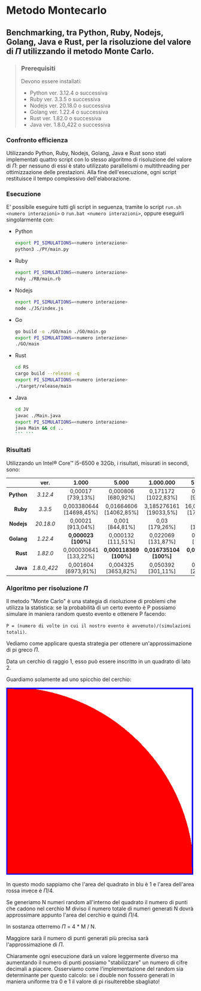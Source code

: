 # Metodo Montecarlo

## Benchmarking, tra Python, Ruby, Nodejs, Golang, Java e Rust, per la risoluzione del valore di $\Pi$ utilizzando il metodo Monte Carlo.

> ### Prerequisiti
>
> Devono essere installati:
>
> - Python ver. 3.12.4 o successiva
> - Ruby ver. 3.3.5 o successiva
> - Nodejs ver. 20.18.0 o successiva
> - Golang ver. 1.22.4 o successiva
> - Rust ver. 1.82.0 o successiva
> - Java ver. 1.8.0_422 o successiva

### Confronto efficienza

Utilizzando Python, Ruby, Nodejs, Golang, Java e Rust sono stati implementati quattro script con lo stesso algoritmo di risoluzione del valore di $\Pi$: per nessuno di essi è stato utilizzato parallelismi o multithreading per ottimizzazione delle prestazioni.
Alla fine dell'esecuzione, ogni script restituisce il tempo complessivo dell'elaborazione.

### Esecuzione

E' possibile eseguire tutti gli script in seguenza, tramite lo script `run.sh <numero interazioni>` o `run.bat <numero interazioni>`, oppure eseguirli singolarmente con:

- Python

  ```sh
  export PI_SIMULATIONS=<numero interazione>
  python3 ./PY/main.py
  ```

- Ruby

  ```sh
  export PI_SIMULATIONS=<numero interazione>
  ruby ./RB/main.rb
  ```

- Nodejs

  ```sh
  export PI_SIMULATIONS=<numero interazione>
  node ./JS/index.js
  ```

- Go

  ```sh
  go build -o ./GO/main ./GO/main.go
  export PI_SIMULATIONS=<numero interazione>
  ./GO/main
  ```

- Rust

  ```sh
  cd RS
  cargo build --release -q
  export PI_SIMULATIONS=<numero interazione>
  ./target/release/main
  ```

- Java

  ```sh
  cd JV
  javac ./Main.java
  export PI_SIMULATIONS=<numero interazione>
  java Main && cd ..
  ``` ```
  ```

### Risultati

Utilizzando un Intel® Core™ i5-6500 e 32Gb, i risultati, misurati in secondi, sono:

|            | ver.        | 1.000                   | 5.000                  | 1.000.000              | 5.000.000                |
| ----------:|:-----------:|:-----------------------:|:----------------------:|:----------------------:|:------------------------:|
| **Python** | *3.12.4*    | 0,00017 [739,13%]       | 0,000806 [680,92%]     | 0,171172 [1022,83%]    | 0,871845 [936,66%]       |
| **Ruby**   | *3.3.5*     | 0,003380644 [14698,45%] | 0,01664606 [14062,85%] | 3,185276161 [19033,5%] | 16,004425921 [17194,31%] |
| **Nodejs** | *20.18.0*   | 0,00021 [913,04%]       | 0,001 [844,81%]        | 0,03 [179,26%]         | 0,135 [145,03%]          |
| **Golang** | *1.22.4*    | **0,000023 [100%]**     | 0,000132 [111,51%]     | 0,022069 [131,87%]     | 0,119983 [128,9%]        |
| **Rust**   | *1.82.0*    | 0,000030641 [133,22%]   | **0,000118369 [100%]** | **0,016735104 [100%]** | **0,093079769 [100%]**   |
| **Java**   | *1.8.0_422* | 0,001604 [6973,91%]     | 0,004325 [3653,82%]    | 0,050392 [301,11%]     | 0,224448 [241,13%]       |

### Algoritmo per risoluzione $\Pi$

Il metodo "Monte Carlo" è una stategia di risoluzione di problemi che utilizza la statistica: se la probabilità di un certo evento è P possiamo simulare in maniera random questo evento e ottenere P facendo:

`P = (numero di volte in cui il nostro evento è avvenuto)/(simulazioni totali)`.

Vediamo come applicare questa strategia per ottenere un'approssimazione di pi greco $\Pi$.

Data un cerchio di raggio 1, esso può essere inscritto in un quadrato di lato 2.

Guardiamo solamente ad uno spicchio del cerchio:

![PI_greco](./pi.png)

In questo modo sappiamo che l'area del quadrato in blu è 1 e l'area dell'area rossa invece è $\Pi$/4.

Se generiamo N numeri random all'interno del quadrato il numero di punti che cadono nel cerchio M diviso il numero totale di numeri generati N dovrà approssimare appunto l'area del cerchio e quindi $\Pi$/4.

In sostanza otterremo $\Pi$ = 4 \* M / N.

Maggiore sarà il numero di punti generati più precisa sarà l'approssimazione di $\Pi$.

Chiaramente ogni esecuzione darà un valore leggermente diverso ma aumentando il numero di punti possiamo "stabilizzare" un numero di cifre decimali a piacere. Osserviamo come l'implementazione del random sia determinante per questo calcolo: se i double non fossero generati in maniera uniforme tra 0 e 1 il valore di pi risulterebbe sbagliato!
